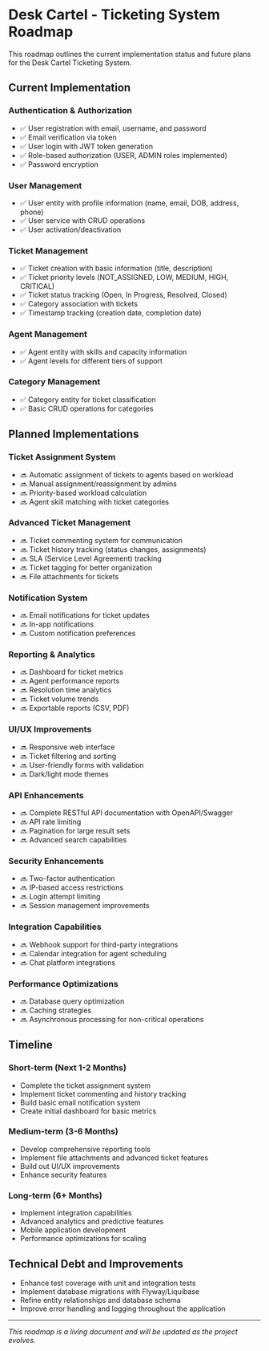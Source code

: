 # Desk Cartel - Ticketing System Roadmap

This roadmap outlines the current implementation status and future plans for the Desk Cartel Ticketing System.

## Current Implementation

### Authentication & Authorization
- ✅ User registration with email, username, and password
- ✅ Email verification via token
- ✅ User login with JWT token generation
- ✅ Role-based authorization (USER, ADMIN roles implemented)
- ✅ Password encryption

### User Management
- ✅ User entity with profile information (name, email, DOB, address, phone)
- ✅ User service with CRUD operations
- ✅ User activation/deactivation

### Ticket Management
- ✅ Ticket creation with basic information (title, description)
- ✅ Ticket priority levels (NOT_ASSIGNED, LOW, MEDIUM, HIGH, CRITICAL)
- ✅ Ticket status tracking (Open, In Progress, Resolved, Closed)
- ✅ Category association with tickets
- ✅ Timestamp tracking (creation date, completion date)

### Agent Management
- ✅ Agent entity with skills and capacity information
- ✅ Agent levels for different tiers of support

### Category Management
- ✅ Category entity for ticket classification
- ✅ Basic CRUD operations for categories

## Planned Implementations

### Ticket Assignment System
- 🔜 Automatic assignment of tickets to agents based on workload
- 🔜 Manual assignment/reassignment by admins
- 🔜 Priority-based workload calculation
- 🔜 Agent skill matching with ticket categories

### Advanced Ticket Management
- 🔜 Ticket commenting system for communication
- 🔜 Ticket history tracking (status changes, assignments)
- 🔜 SLA (Service Level Agreement) tracking
- 🔜 Ticket tagging for better organization
- 🔜 File attachments for tickets

### Notification System
- 🔜 Email notifications for ticket updates
- 🔜 In-app notifications
- 🔜 Custom notification preferences

### Reporting & Analytics
- 🔜 Dashboard for ticket metrics
- 🔜 Agent performance reports
- 🔜 Resolution time analytics
- 🔜 Ticket volume trends
- 🔜 Exportable reports (CSV, PDF)

### UI/UX Improvements
- 🔜 Responsive web interface
- 🔜 Ticket filtering and sorting
- 🔜 User-friendly forms with validation
- 🔜 Dark/light mode themes

### API Enhancements
- 🔜 Complete RESTful API documentation with OpenAPI/Swagger
- 🔜 API rate limiting
- 🔜 Pagination for large result sets
- 🔜 Advanced search capabilities

### Security Enhancements
- 🔜 Two-factor authentication
- 🔜 IP-based access restrictions
- 🔜 Login attempt limiting
- 🔜 Session management improvements

### Integration Capabilities
- 🔜 Webhook support for third-party integrations
- 🔜 Calendar integration for agent scheduling
- 🔜 Chat platform integrations

### Performance Optimizations
- 🔜 Database query optimization
- 🔜 Caching strategies
- 🔜 Asynchronous processing for non-critical operations

## Timeline

### Short-term (Next 1-2 Months)
- Complete the ticket assignment system
- Implement ticket commenting and history tracking
- Build basic email notification system
- Create initial dashboard for basic metrics

### Medium-term (3-6 Months)
- Develop comprehensive reporting tools
- Implement file attachments and advanced ticket features
- Build out UI/UX improvements
- Enhance security features

### Long-term (6+ Months)
- Implement integration capabilities
- Advanced analytics and predictive features
- Mobile application development
- Performance optimizations for scaling

## Technical Debt and Improvements
- Enhance test coverage with unit and integration tests
- Implement database migrations with Flyway/Liquibase
- Refine entity relationships and database schema
- Improve error handling and logging throughout the application

---

*This roadmap is a living document and will be updated as the project evolves.* 